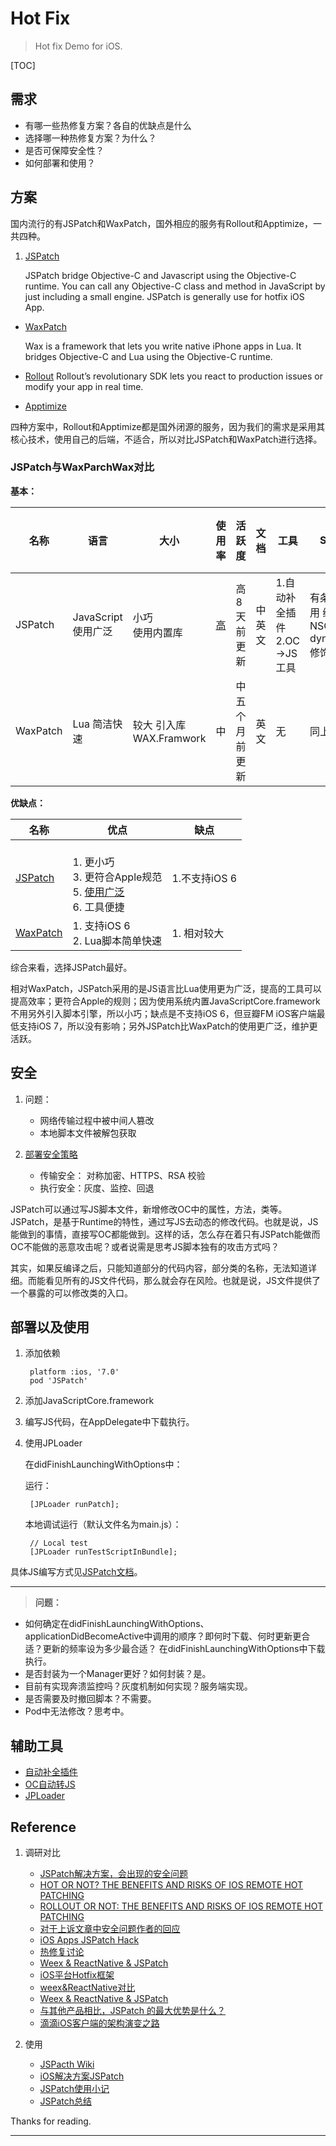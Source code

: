 # Hot Fix

> Hot fix Demo for iOS.

[TOC]


## 需求

- 有哪一些热修复方案？各自的优缺点是什么
- 选择哪一种热修复方案？为什么？
- 是否可保障安全性？
- 如何部署和使用？

## 方案


国内流行的有JSPatch和WaxPatch，国外相应的服务有Rollout和Apptimize，一共四种。

1. [JSPatch](https://github.com/bang590/JSPatch/wiki/JSPatch-%E5%9F%BA%E7%A1%80%E7%94%A8%E6%B3%95)
	
	JSPatch bridge Objective-C and Javascript using the Objective-C runtime. You can call any Objective-C class and method in JavaScript by just including a small engine. JSPatch is generally use for hotfix iOS App. 
- [WaxPatch](https://github.com/alibaba/wax) 
	
	Wax is a framework that lets you write native iPhone apps in Lua. It bridges Objective-C and Lua using the Objective-C runtime.  
- [Rollout](https://rollout.io/) 
	Rollout’s revolutionary SDK lets you react to production issues or modify your app in real time. 
- [Apptimize](http://apptimize.com/blog/2014/04/hide-bugs-without-app-store/) 

四种方案中，Rollout和Apptimize都是国外闭源的服务，因为我们的需求是采用其核心技术，使用自己的后端，不适合，所以对比JSPatch和WaxPatch进行选择。

### JSPatch与WaxParchWax对比
**基本：**

| 名称 | 语言 | 大小 | 使用率 | 活跃度 | 文档 | 工具 | Swift | 支持版本 |
| --- | --- | --- | --- |  --- | --- | --- | --- | --- |
| JSPatch | JavaScript 使用广泛 | 小巧 <br> 使用内置库 | [高](http://using.jspatch.org/) | 高<br> 8天前更新 | 中英文 | 1.自动补全插件<br>2.OC->JS工具 | 有条件使用 继承NSObject<br>dynamic修饰 | iOS 7+ |
| WaxPatch | Lua 简洁快速 | 较大 引入库WAX.Framwork | 中 | 中 五个月前更新 | 英文 | 无 | 同上 | iOS 6+ |

**优缺点：**

| 名称 | 优点 | 缺点 | 
| --- | --- | --- | 
| [JSPatch](https://github.com/bang590/JSPatch/wiki/JSPatch-%E5%9F%BA%E7%A1%80%E7%94%A8%E6%B3%95) | <br>1. 更小巧 <br>3\. 更符合Apple规范 <br>5\. [使用广泛](http://using.jspatch.org/)<br>6\. 工具便捷 | 1.不支持iOS 6 | 
| [WaxPatch](https://github.com/alibaba/Wax) | 1\. 支持iOS 6 <br> 2\. Lua脚本简单快速 | 1\. 相对较大 <br> |  

综合来看，选择JSPatch最好。

相对WaxPatch，JSPatch采用的是JS语言比Lua使用更为广泛，提高的工具可以提高效率；更符合Apple的规则；因为使用系统内置JavaScriptCore.framework不用另外引入脚本引擎，所以小巧；缺点是不支持iOS 6，但豆瓣FM iOS客户端最低支持iOS 7，所以没有影响；另外JSPatch比WaxPatch的使用更广泛，维护更活跃。

## 安全

1. 问题：

	- 网络传输过程中被中间人篡改 
	- 本地脚本文件被解包获取

2. [部署安全策略](http://blog.cnbang.net/tech/2879/) 

	- 传输安全： 对称加密、HTTPS、RSA 校验 
	- 执行安全：灰度、监控、回退


JSPatch可以通过写JS脚本文件，新增修改OC中的属性，方法，类等。JSPatch，是基于Runtime的特性，通过写JS去动态的修改代码。也就是说，JS能做到的事情，直接写OC都能做到。这样的话，怎么存在着只有JSPatch能做而OC不能做的恶意攻击呢？或者说需是思考JS脚本独有的攻击方式吗？

其实，如果反编译之后，只能知道部分的代码内容，部分类的名称，无法知道详细。而能看见所有的JS文件代码，那么就会存在风险。也就是说，JS文件提供了一个暴露的可以修改类的入口。

<!--如果能在JS文件方法的过程中截获并修改，那么将有很大的危险。但是，这总情况是很容易预防的。一种方式是加密，一种方式是校验。使用对称加密容易被破解，使用非对称加密进行校验是一种较好的方式。-->

## 部署以及使用

1. 添加依赖
	
		platform :ios, '7.0'
		pod 'JSPatch'
2. 添加JavaScriptCore.framework
3. 编写JS代码，在AppDelegate中下载执行。

4. 使用JPLoader
	
	在didFinishLaunchingWithOptions中：
	
	运行：
	
		[JPLoader runPatch];
			
	本地调试运行（默认文件名为main.js）：
		
		// Local test
		[JPLoader runTestScriptInBundle];
		
		
	
具体JS编写方式见[JSPatch文档](https://github.com/bang590/JSPatch/wiki/JSPatch-%E5%9F%BA%E7%A1%80%E7%94%A8%E6%B3%95)。

---

> **问题：**

- 如何确定在didFinishLaunchingWithOptions、applicationDidBecomeActive中调用的顺序？即何时下载、何时更新更合适？更新的频率设为多少最合适？
	在didFinishLaunchingWithOptions中下载执行。
- 是否封装为一个Manager更好？如何封装？是。
- 目前有实现奔溃监控吗？灰度机制如何实现？服务端实现。
- 是否需要及时撤回脚本？不需要。
- Pod中无法修改？思考中。

## 辅助工具

- [自动补全插件](https://github.com/bang590/JSPatchX)
- [OC自动转JS](https://github.com/bang590/JSPatchConvertor)
- [JPLoader](https://github.com/bang590/JSPatch/wiki/JSPatch-Loader-%E4%BD%BF%E7%94%A8%E6%96%87%E6%A1%A3)


## Reference

1. 调研对比

	-  [JSPatch解决方案，会出现的安全问题 ](http://www.securityweek.com/ios-app-patching-solutions-introduce-security-risks-fireeye)
	- [HOT OR NOT? THE BENEFITS AND RISKS OF IOS REMOTE HOT PATCHING](https://www.fireeye.com/blog/threat-research/2016/01/hot_or_not_the_bene.html)
	- [ROLLOUT OR NOT: THE BENEFITS AND RISKS OF IOS REMOTE HOT PATCHING](https://www.fireeye.com/blog/threat-research/2016/04/rollout_or_not_the.html)
	- [对于上诉文章中安全问题作者的回应](http://blog.cnbang.net/internet/2990/)
	- [iOS Apps JSPatch Hack](http://thehackernews.com/2016/01/ios-apps-jspatch-hack.html)
	- [热修复讨论](http://blog.oneapm.com/apm-tech/591.html)
	- [Weex & ReactNative & JSPatch](http://awhisper.github.io/2016/07/22/Weex-ReactNative-JSPatch/)
	- [iOS平台Hotfix框架](http://philonpang.github.io/blog/2015/06/26/jspatchxue-xi-yi-ji-iosping-tai-hotfixzai-xian-bu-ding-guan-li-fang-an-shi-xian/)
	- [weex&ReactNative对比](https://zhuanlan.zhihu.com/p/21677103)
	- [Weex & ReactNative & JSPatch](http://awhisper.github.io/2016/07/22/Weex-ReactNative-JSPatch/)
	- [与其他产品相比，JSPatch 的最大优势是什么？]( http://www.wmyouxi.com/a/57298.html#ixzz4G2nZYpzb)
	- [滴滴iOS客户端的架构演变之路](http://www.infoq.com/cn/news/2016/03/lixianhui-interview)

2. 使用

	- [JSPacth Wiki](https://github.com/bang590/JSPatch/wiki)
	- [iOS解决方案JSPatch](http://blog.methodname.com/jspatchde-shi-yong-xue-xi-guo-cheng/)
	- [JSPatch使用小记](http://www.cnblogs.com/dsxniubility/p/5080875.html)
	- [JSPatch总结](http://albert43.net/2015/07/12/JSPatch%E6%80%BB%E7%BB%93/)


Thanks for reading.

---

